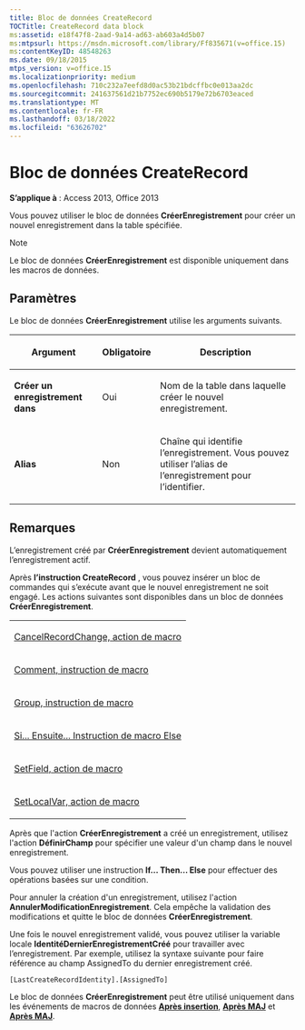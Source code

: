 ```yaml
---
title: Bloc de données CreateRecord
TOCTitle: CreateRecord data block
ms:assetid: e18f47f8-2aad-9a14-ad63-ab603a4d5b07
ms:mtpsurl: https://msdn.microsoft.com/library/Ff835671(v=office.15)
ms:contentKeyID: 48548263
ms.date: 09/18/2015
mtps_version: v=office.15
ms.localizationpriority: medium
ms.openlocfilehash: 710c232a7eefd8d0ac53b21bdcffbc0e013aa2dc
ms.sourcegitcommit: 241637561d21b7752ec690b5179e72b6703eaced
ms.translationtype: MT
ms.contentlocale: fr-FR
ms.lasthandoff: 03/18/2022
ms.locfileid: "63626702"
---
```

# <a name="createrecord-data-block"></a>Bloc de données CreateRecord


**S’applique à** : Access 2013, Office 2013

Vous pouvez utiliser le bloc de données **CréerEnregistrement** pour créer un nouvel enregistrement dans la table spécifiée.

> [!NOTE]
> Le bloc de données **CréerEnregistrement** est disponible uniquement dans les macros de données.

## <a name="setting"></a>Paramètres

Le bloc de données **CréerEnregistrement** utilise les arguments suivants.

<table>
<colgroup>
<col />
<col />
<col />
</colgroup>
<thead>
<tr class="header">
<th><p>Argument</p></th>
<th><p>Obligatoire</p></th>
<th><p>Description</p></th>
</tr>
</thead>
<tbody>
<tr class="odd">
<td><p><strong>Créer un enregistrement dans</strong></p></td>
<td><p>Oui</p></td>
<td><p>Nom de la table dans laquelle créer le nouvel enregistrement.</p></td>
</tr>
<tr class="even">
<td><p><strong>Alias</strong></p></td>
<td><p>Non</p></td>
<td><p>Chaîne qui identifie l’enregistrement. Vous pouvez utiliser l’alias de l’enregistrement pour l’identifier.</p></td>
</tr>
</tbody>
</table>


## <a name="remarks"></a>Remarques

L’enregistrement créé par **CréerEnregistrement** devient automatiquement l’enregistrement actif.

Après **l’instruction CreateRecord** , vous pouvez insérer un bloc de commandes qui s’exécute avant que le nouvel enregistrement ne soit engagé. Les actions suivantes sont disponibles dans un bloc de données **CréerEnregistrement**.

<table>
<colgroup>
<col />
</colgroup>
<tbody>
<tr class="odd">
<td><p><a href="cancelrecordchange-macro-action.md">CancelRecordChange, action de macro</a></p></td>
</tr>
<tr class="even">
<td><p><a href="comment-macro-statement.md">Comment, instruction de macro</a></p></td>
</tr>
<tr class="odd">
<td><p><a href="group-macro-statement.md">Group, instruction de macro</a></p></td>
</tr>
<tr class="even">
<td><p><a href="if-then-else-macro-block.md">Si... Ensuite... Instruction de macro Else</a></p></td>
</tr>
<tr class="odd">
<td><p><a href="setfield-macro-action.md">SetField, action de macro</a></p></td>
</tr>
<tr class="even">
<td><p><a href="setlocalvar-macro-action.md">SetLocalVar, action de macro</a></p></td>
</tr>
</tbody>
</table>


Après que l'action **CréerEnregistrement** a créé un enregistrement, utilisez l'action **DéfinirChamp** pour spécifier une valeur d'un champ dans le nouvel enregistrement.

Vous pouvez utiliser une instruction **If... Then... Else** pour effectuer des opérations basées sur une condition.

Pour annuler la création d'un enregistrement, utilisez l'action **AnnulerModificationEnregistrement**. Cela empêche la validation des modifications et quitte le bloc de données **CréerEnregistrement**.

Une fois le nouvel enregistrement validé, vous pouvez utiliser la variable locale **IdentitéDernierEnregistrementCréé** pour travailler avec l’enregistrement. Par exemple, utilisez la syntaxe suivante pour faire référence au champ AssignedTo du dernier enregistrement créé.

`[LastCreateRecordIdentity].[AssignedTo]`

Le bloc de données **CréerEnregistrement** peut être utilisé uniquement dans les événements de macros de données **[Après insertion](after-insert-macro-event.md)**, **[Après MAJ](after-update-macro-event.md)** et **[Après MAJ](after-update-macro-event.md)**.

